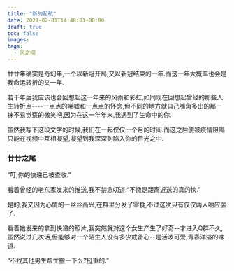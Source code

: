 ```yaml
---
title: "新的起航"
date: 2021-02-01T14:48:01+08:00
draft: true
toc: false
images:
tags:
  - 风之间
---
```


廿廿年确实是奇幻年,一个以新冠开局,又以新冠结束的一年.而这一年大概率也会是我命运转折的又一年.

若干年后我应该也会回想起这一年来的风雨和彩虹,如同现在回想起曾经的那些人生转折点----一点点的唏嘘和一点点的怀念,但不同的地方就自己嘴角多出的那一抹不易觉察的微笑吧,因为在这一年年末,我遇到了生命中的你.

虽然我写下这段文字的时候,我们在一起仅仅一个月的时间.而这之后便被疫情阻隔只能在视频中互相凝望,凝望到我深深到陷入你的目光之中.

### 廿廿之尾

“叮,你的快递已被查收.”

看着曾经的老东家发来的推送,我不禁念叨道:“不愧是距离近送的真的快.”

是的,我又因为心情的一丝丝高兴,在群里分发了零食,不过这次只有仅仅两人响应罢了.

看着她发来的拿到快递的照片,我突然就对这个女生产生了好奇--才进入Q群不久,虽然说过几次话,但能够对一个陌生人没有多少戒备心--是活泼可爱,青春洋溢的味道.

“不找其他男生帮忙搬一下么?挺重的.”
